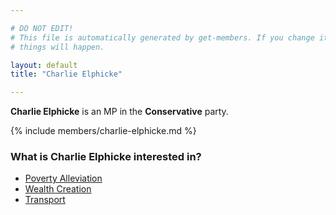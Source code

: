 ```yaml
---

# DO NOT EDIT!
# This file is automatically generated by get-members. If you change it, bad
# things will happen.

layout: default
title: "Charlie Elphicke"

---
```


**Charlie Elphicke** is an MP in the **Conservative** party.

{% include members/charlie-elphicke.md %}

### What is Charlie Elphicke interested in?


* [Poverty Alleviation](/interests/poverty-alleviation.html)
* [Wealth Creation](/interests/wealth-creation.html)
* [Transport](/interests/transport.html)
